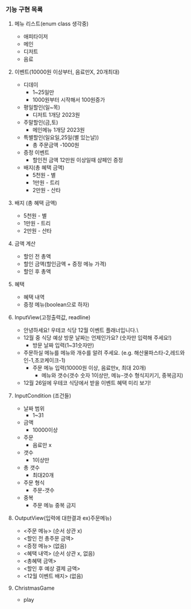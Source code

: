 ### 기능 구현 목록
1. 메뉴 리스트(enum class 생각중)
   - 애피타이저
   - 메인
   - 디저트
   - 음료
2. 이벤트(10000원 이상부터, 음료만X, 20개최대)
   - 디데이
     - 1~25일만
     - 1000원부터 시작해서 100원증가
   - 평일할인(일~목) 
     - 디저트 1개당 2023원
   - 주말할인(금,토)
     - 메인메뉴 1개당 2023원
   - 특별할인(일요일,25일(별 있는날))
     - 총 주문금액 -1000원
   - 증정 이벤트
     - 할인전 금액 12만원 이상일때 샴페인 증정
   - 배지(총 혜택 금액)
     - 5천원 - 별
     - 1만원 - 트리
     - 2만원 - 산타
3. 배지 (총 혜택 금액)
   - 5천원 - 별
   - 1만원 - 트리
   - 2만원 - 산타
4. 금액 계산
   - 할인 전 총액
   - 할인 금액(할인금액 + 증정 메뉴 가격)
   - 할인 후 총액
5. 혜택
   - 혜택 내역
   - 증정 메뉴(boolean으로 하자)

6. InputView(고정출력값, readline)
   - 안녕하세요! 우테코 식당 12월 이벤트 플래너입니다.\
   - 12월 중 식당 예상 방문 날짜는 언제인가요? (숫자만 입력해 주세요!)
     - 방문 날짜 입력(1~31숫자만)
   - 주문하실 메뉴를 메뉴와 개수를 알려 주세요. (e.g. 해산물파스타-2,레드와인-1,초코케이크-1)
     - 주문 메뉴 입력(10000원 이상, 음료만x, 최대 20개)
        - 메뉴와 갯수(갯수 숫자 1이상만, 메뉴-갯수 형식지키기, 중복금지)
   - 12월 26일에 우테코 식당에서 받을 이벤트 혜택 미리 보기!
   
7. InputCondition (조건들)
   - 날짜 범위
     - 1~31
   - 금액
     - 10000이상
   - 주문
     - 음료만 x
   - 갯수
     - 1이상만
   - 총 갯수
     - 최대20개
   - 주문 형식
     - 주문-갯수
   - 중복
     - 주문 메뉴 중복 금지
     
8. OutputView(입력에 대한결과 ex)주문메뉴)
    - <주문 메뉴> (순서 상관 x)
    - <할인 전 총주문 금액>
    - <증정 메뉴> (없음)
    - <혜택 내역> (순서 상관 x, 없음)
    - <총혜택 금액>
    - <할인 후 예상 결제 금액>
    - <12월 이벤트 배지> (없음)

9. ChristmasGame
   - play


